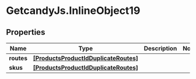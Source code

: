 # GetcandyJs.InlineObject19

## Properties

Name | Type | Description | Notes
------------ | ------------- | ------------- | -------------
**routes** | [**[ProductsProductIdDuplicateRoutes]**](ProductsProductIdDuplicateRoutes.md) |  | 
**skus** | [**[ProductsProductIdDuplicateRoutes]**](ProductsProductIdDuplicateRoutes.md) |  | 


